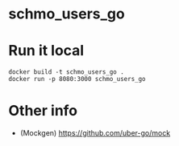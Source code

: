 # schmo_users_go

# Run it local
```
docker build -t schmo_users_go . 
docker run -p 8080:3000 schmo_users_go
```

# Other info
- (Mockgen) https://github.com/uber-go/mock